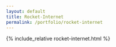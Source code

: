 ```yaml
---
layout: default
title: Rocket-Internet
permalink: /portfolio/rocket-internet
---
```


<div class="row listrecent">
{% include_relative rocket-internet.html %}
</div>
